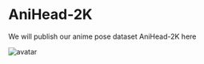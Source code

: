 # AniHead-2K

We will publish our anime pose dataset AniHead-2K here

![avatar](https://github.com/zhangjiale487/AniHead-2K/blob/main/%E5%9B%BE%E7%89%87/images%20(1).jpg)